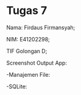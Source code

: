 # Tugas 7

Nama: Firdaus Firmansyah; 

NIM: E41202298; 

TIF Golongan D; 

Screenshot Output App:

-Manajemen File:


-SQLite:
